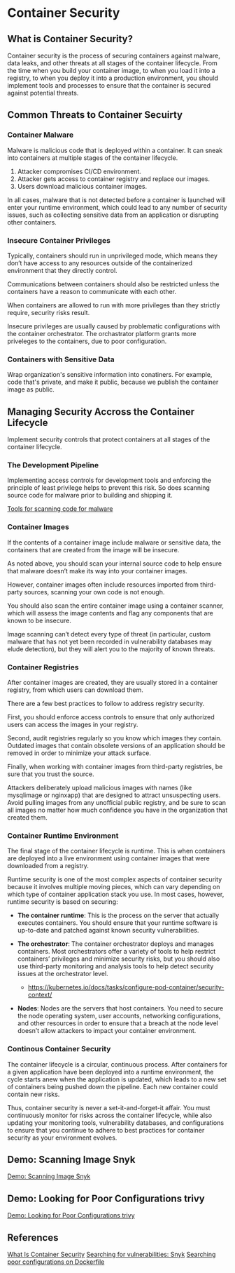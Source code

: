 # Container Security

## What is Container Security?

Container security is the process of securing containers against malware, data leaks, and other threats at all stages of the container lifecycle. From the time when you build your container image, to when you load it into a registry, to when you deploy it into a production environment, you should implement tools and processes to ensure that the container is secured against potential threats.

## Common Threats to Container Secuirty

### Container Malware

Malware is malicious code that is deployed within a container. It can sneak into containers at multiple stages of the container lifecycle.

1. Attacker compromises CI/CD environment.
2. Attacker gets access to container registry and replace our images.
3. Users download malicious container images. 

In all cases, malware that is not detected before a container is launched will enter your runtime environment, which could lead to any number of security issues, such as collecting sensitive data from an application or disrupting other containers.

### Insecure Container Privileges

Typically, containers should run in unprivileged mode, which means they don’t have access to any resources outside of the containerized environment that they directly control. 

Communications between containers should also be restricted unless the containers have a reason to communicate with each other.

When containers are allowed to run with more privileges than they strictly require, security risks result. 

Insecure privileges are usually caused by problematic configurations with the container orchestrator. The orchastrator platform grants more priveleges to the containers, due to poor configuration.

### Containers with Sensitive Data

Wrap organization's sensitive information into conatiners. For example, code that's private, and make it public, because we publish the container image as public.

## Managing Security Accross the Container Lifecycle

Implement security controls that protect containers at all stages of the container lifecycle.

### The Development Pipeline

Implementing access controls for development tools and enforcing the principle of least privilege helps to prevent this risk. So does scanning source code for malware prior to building and shipping it.

[Tools for scanning code for malware](https://geekflare.com/website-malware-scanning/)

### Container Images

If the contents of a container image include malware or sensitive data, the containers that are created from the image will be insecure.

As noted above, you should scan your internal source code to help ensure that malware doesn’t make its way into your container images.

However, container images often include resources imported from third-party sources, scanning your own code is not enough. 

You should also scan the entire container image using a container scanner, which will assess the image contents and flag any components that are known to be insecure. 

Image scanning can’t detect every type of threat (in particular, custom malware that has not yet been recorded in vulnerability databases may elude detection), but they will alert you to the majority of known threats.


### Container Registries

After container images are created, they are usually stored in a container registry, from which users can download them.

There are a few best practices to follow to address registry security. 

First, you should enforce access controls to ensure that only authorized users can access the images in your registry. 

Second, audit registries regularly so you know which images they contain. Outdated images that contain obsolete versions of an application should be removed in order to minimize your attack surface.

Finally, when working with container images from third-party registries, be sure that you trust the source. 

Attackers deliberately upload malicious images with names (like mysqlimage or nginxapp) that are designed to attract unsuspecting users. Avoid pulling images from any unofficial public registry, and be sure to scan all images no matter how much confidence you have in the organization that created them.

### Container Runtime Environment

The final stage of the container lifecycle is runtime. This is when containers are deployed into a live environment using container images that were downloaded from a registry.

Runtime security is one of the most complex aspects of container security because it involves multiple moving pieces, which can vary depending on which type of container application stack you use. In most cases, however, runtime security is based on securing:

* **The container runtime**: This is the process on the server that actually executes containers. You should ensure that your runtime software is up-to-date and patched against known security vulnerabilities.

* **The orchestrator**: The container orchestrator deploys and manages containers. Most orchestrators offer a variety of tools to help restrict containers’ privileges and minimize security risks, but you should also use third-party monitoring and analysis tools to help detect security issues at the orchestrator level.
  * https://kubernetes.io/docs/tasks/configure-pod-container/security-context/

* **Nodes**: Nodes are the servers that host containers. You need to secure the node operating system, user accounts, networking configurations, and other resources in order to ensure that a breach at the node level doesn’t allow attackers to impact your container environment.

### Continous Container Security

The container lifecycle is a circular, continuous process. After containers for a given application have been deployed into a runtime environment, the cycle starts anew when the application is updated, which leads to a new set of containers being pushed down the pipeline. Each new container could contain new risks.

Thus, container security is never a set-it-and-forget-it affair. You must continuously monitor for risks across the container lifecycle, while also updating your monitoring tools, vulnerability databases, and configurations to ensure that you continue to adhere to best practices for container security as your environment evolves.

## Demo: Scanning Image Snyk

[Demo: Scanning Image Snyk](01-scanning-images-snyk/readme.md)

## Demo: Looking for Poor Configurations trivy

[Demo: Looking for Poor Configurations trivy](02-poor-configurations/readme.md)

## References

[What Is Container Security](https://sysdig.com/learn-cloud-native/container-security/what-is-container-security/)
[Searching for vulnerabilities: Snyk](https://www.returngis.net/2021/09/buscar-vulnerabilidades-en-imagenes-de-docker-con-snyk/)
[Searching poor configurations on Dockerfile](https://www.returngis.net/2021/09/buscar-malas-configuraciones-en-tus-dockerfile-con-trivy/)
